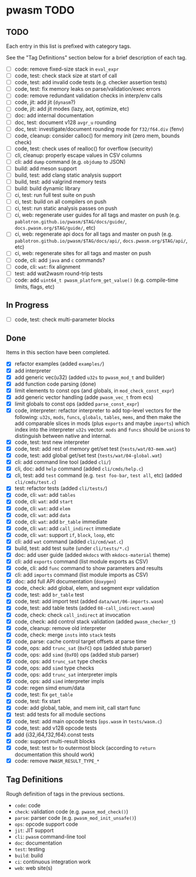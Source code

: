# pwasm TODO

## TODO

Each entry in this list is prefixed with category tags.

See the "Tag Definitions" section below for a brief description of each
tag.

* [ ] code: remove fixed-size stack in `eval_expr`
* [ ] code, test: check stack size at start of call
* [ ] code, test: add invalid code tests (e.g. checker assertion tests)
* [ ] code, test: fix memory leaks on parse/validation/exec errors
* [ ] code: remove redundant validation checks in interp/env calls
* [ ] code, jit: add jit (`dynasm`?)
* [ ] code, jit: add jit modes (lazy, aot, optimize, etc)
* [ ] doc: add internal documentation
* [ ] doc, test: document v128 `avgr_u` rounding
* [ ] doc, test: investigate/document rounding mode for `f32/f64.div` (fenv)
* [ ] code, cleanup: consider calloc() for memory init (zero mem, bounds check)
* [ ] code, test: check uses of realloc() for overflow (security)
* [ ] cli, cleanup: properly escape values in CSV columns
* [ ] cli: add `dump` command (e.g. `objdump` to JSON)
* [ ] build: add meson support
* [ ] build, test: add clang static analysis support
* [ ] build, test: add valgrind memory tests
* [ ] build: build dynamic library
* [ ] ci, test: run full test suite on push
* [ ] ci, test: build on all compilers on push
* [ ] ci, test: run static analysis passes on push
* [ ] ci, web: regenerate user guides for all tags and master on push (e.g. `pablotron.github.io/pwasm/$TAG/docs/guide/`, `docs.pwasm.org/$TAG/guide/`, etc)
* [ ] ci, web: regenerate api docs for all tags and master on push (e.g. `pablotron.github.io/pwasm/$TAG/docs/api/`, `docs.pwasm.org/$TAG/api/`, etc)
* [ ] ci, web: regenerate sites for all tags and master on push
* [ ] code, cli: add `java` and `c` commands?
* [ ] code, cli: `wat`: fix alignment
* [ ] test: add wat2wasm round-trip tests
* [ ] code: add `uint64_t pwasm_platform_get_value()` (e.g. compile-time limits, flags, etc)

## In Progress
* [ ] code, test: check multi-parameter blocks

## Done

Items in this section have been completed.

* [x] refactor examples (added `examples/`)
* [x] add interpreter
* [x] add generic vec(u32) (added `u32s` to `pwasm_mod_t` and builder)
* [x] add function code parsing (done)
* [x] limit elements to const ops (and globals, in `mod_check_const_expr`)
* [x] add generic vector handling (adde `pwasm_vec_t` from ecs)
* [x] limit globals to const ops (added `parse_const_expr`)
* [x] code, interpreter: refactor interpreter to add top-level vectors
  for the following: `u32s`, `mods`, `funcs`, `globals`, `tables`,
  `mems`, and then make the add comparable slices in mods (plus
  `exports` and maybe `imports`) which index into the interpreter
  `u32s` vector.  `mods` and `funcs` should be `union`s to distinguish
  between native and internal.
* [x] code, test: test new interpreter
* [x] code, test: add rest of memory get/set test (`tests/wat/03-mem.wat`)
* [x] code, test: add global get/set test (`tests/wat/04-global.wat`)
* [x] cli: add command line tool (added `cli/`)
* [x] cli, doc: add `help` command (added `cli/cmds/help.c`)
* [x] cli, test: add `test` command (e.g. `test foo-bar`, `test all`,
  etc) (added `cli/cmds/test.c`)
* [x] test: refactor tests (added `cli/tests/`)
* [x] code, cli: `wat`: add `tables`
* [x] code, cli: `wat`: add `start`
* [x] code, cli: `wat`: add `elem`
* [x] code, cli: `wat`: add `data`
* [x] code, cli: `wat`: add `br_table` immediate
* [x] code, cli: `wat`: add `call_indirect` immediate
* [x] code, cli: `wat`: support `if`, `block`, `loop`, etc
* [x] cli: add `wat` command (added `cli/cmd/wat.c`)
* [x] build, test: add test suite (under `cli/tests/*.c`)
* [x] doc: add user guide (added `mkdocs` with `mkdocs-material` theme)
* [x] cli: add `exports` command (list module exports as CSV)
* [x] code, cli: add `func` command to show parameters and results
* [x] cli: add `imports` command (list module imports as CSV)
* [x] doc: add full API documentation (`doxygen`)
* [x] code, check: add global, elem, and segment expr validation
* [x] code, test: add `br_table` test
* [x] code, test: add import test (added `data/wat/06-imports.wasm`)
* [x] code, test: add table tests (added `08-call_indirect.wasm`)
* [x] code, check: check `call_indirect` at invocation
* [x] code, check: add control stack validation (added `pwasm_checker_t`)
* [x] code, cleanup: remove old interpreter
* [x] code, check: merge `insts` into  `stack` tests
* [x] code, parse: cache control target offsets at parse time
* [x] code, ops: add `trunc_sat` (`0xFC`) ops (added stub parser)
* [x] code, ops: add `simd` (`0xFD`) ops (added stub parser)
* [x] code, ops: add `trunc_sat` type checks
* [x] code, ops: add `simd` type checks
* [x] code, ops: add `trunc_sat` interpreter impls
* [x] code, ops: add `simd` interpreter impls
* [x] code: regen simd enum/data
* [x] code, test: fix `get_table`
* [x] code, test: fix start
* [x] code: add global, table, and mem init, call start func
* [x] test: add tests for all module sections
* [x] code, test: add main opcode tests (`ops.wasm` in `tests/wasm.c`)
* [x] code, test: add v128 opcode tests
* [x] add {i32,i64,f32,f64}.const tests
* [x] code: support multi-result blocks
* [x] code, test: test `br` to outermost block (according to `return` documentation this should work)
* [x] code: remove `PWASM_RESULT_TYPE_*`

## Tag Definitions

Rough definition of tags in the previous sections.

* `code`: code
* `check`: validation code (e.g. `pwasm_mod_check()`)
* `parse`: parser code (e.g. `pwasm_mod_init_unsafe()`)
* `ops`: opcode support code
* `jit`: JIT support
* `cli`: `pwasm` command-line tool
* `doc`: documentation
* `test`: testing
* `build`: build
* `ci`: continuous integration work
* `web`: web site(s)
